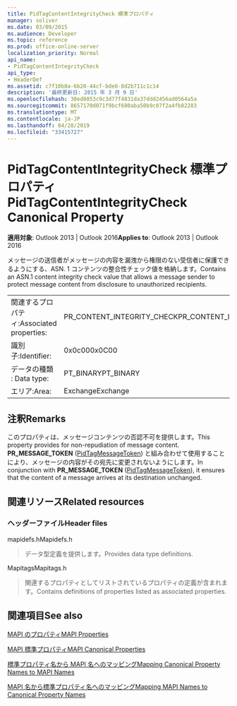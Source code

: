 ```yaml
---
title: PidTagContentIntegrityCheck 標準プロパティ
manager: soliver
ms.date: 03/09/2015
ms.audience: Developer
ms.topic: reference
ms.prod: office-online-server
localization_priority: Normal
api_name:
- PidTagContentIntegrityCheck
api_type:
- HeaderDef
ms.assetid: c7f10b8a-6b20-44cf-bde6-8d2b711c1c14
description: '最終更新日: 2015 年 3 月 9 日'
ms.openlocfilehash: 30ed8053c9c3d77f4831da37ddd2456ad0564a5a
ms.sourcegitcommit: 8657170d071f9bcf680aba50b9c07f2a4fb82283
ms.translationtype: MT
ms.contentlocale: ja-JP
ms.lasthandoff: 04/28/2019
ms.locfileid: "33415727"
---
```

# <a name="pidtagcontentintegritycheck-canonical-property"></a><span data-ttu-id="e863f-103">PidTagContentIntegrityCheck 標準プロパティ</span><span class="sxs-lookup"><span data-stu-id="e863f-103">PidTagContentIntegrityCheck Canonical Property</span></span>

  
  
<span data-ttu-id="e863f-104">**適用対象**: Outlook 2013 | Outlook 2016</span><span class="sxs-lookup"><span data-stu-id="e863f-104">**Applies to**: Outlook 2013 | Outlook 2016</span></span> 
  
<span data-ttu-id="e863f-105">メッセージの送信者がメッセージの内容を漏洩から権限のない受信者に保護できるようにする、ASN. 1 コンテンツの整合性チェック値を格納します。</span><span class="sxs-lookup"><span data-stu-id="e863f-105">Contains an ASN.1 content integrity check value that allows a message sender to protect message content from disclosure to unauthorized recipients.</span></span>
  
|||
|:-----|:-----|
|<span data-ttu-id="e863f-106">関連するプロパティ:</span><span class="sxs-lookup"><span data-stu-id="e863f-106">Associated properties:</span></span>  <br/> |<span data-ttu-id="e863f-107">PR_CONTENT_INTEGRITY_CHECK</span><span class="sxs-lookup"><span data-stu-id="e863f-107">PR_CONTENT_INTEGRITY_CHECK</span></span>  <br/> |
|<span data-ttu-id="e863f-108">識別子:</span><span class="sxs-lookup"><span data-stu-id="e863f-108">Identifier:</span></span>  <br/> |<span data-ttu-id="e863f-109">0x0c00</span><span class="sxs-lookup"><span data-stu-id="e863f-109">0x0C00</span></span>  <br/> |
|<span data-ttu-id="e863f-110">データの種類 : </span><span class="sxs-lookup"><span data-stu-id="e863f-110">Data type:</span></span>  <br/> |<span data-ttu-id="e863f-111">PT_BINARY</span><span class="sxs-lookup"><span data-stu-id="e863f-111">PT_BINARY</span></span>  <br/> |
|<span data-ttu-id="e863f-112">エリア:</span><span class="sxs-lookup"><span data-stu-id="e863f-112">Area:</span></span>  <br/> |<span data-ttu-id="e863f-113">Exchange</span><span class="sxs-lookup"><span data-stu-id="e863f-113">Exchange</span></span>  <br/> |
   
## <a name="remarks"></a><span data-ttu-id="e863f-114">注釈</span><span class="sxs-lookup"><span data-stu-id="e863f-114">Remarks</span></span>

<span data-ttu-id="e863f-115">このプロパティは、メッセージコンテンツの否認不可を提供します。</span><span class="sxs-lookup"><span data-stu-id="e863f-115">This property provides for non-repudiation of message content.</span></span> <span data-ttu-id="e863f-116">**PR_MESSAGE_TOKEN** ([PidTagMessageToken](pidtagmessagetoken-canonical-property.md)) と組み合わせて使用することにより、メッセージの内容がその宛先に変更されないようにします。</span><span class="sxs-lookup"><span data-stu-id="e863f-116">In conjunction with **PR_MESSAGE_TOKEN** ([PidTagMessageToken](pidtagmessagetoken-canonical-property.md)), it ensures that the content of a message arrives at its destination unchanged.</span></span>
  
## <a name="related-resources"></a><span data-ttu-id="e863f-117">関連リソース</span><span class="sxs-lookup"><span data-stu-id="e863f-117">Related resources</span></span>

### <a name="header-files"></a><span data-ttu-id="e863f-118">ヘッダーファイル</span><span class="sxs-lookup"><span data-stu-id="e863f-118">Header files</span></span>

<span data-ttu-id="e863f-119">mapidefs.h</span><span class="sxs-lookup"><span data-stu-id="e863f-119">Mapidefs.h</span></span>
  
> <span data-ttu-id="e863f-120">データ型定義を提供します。</span><span class="sxs-lookup"><span data-stu-id="e863f-120">Provides data type definitions.</span></span>
    
<span data-ttu-id="e863f-121">Mapitags</span><span class="sxs-lookup"><span data-stu-id="e863f-121">Mapitags.h</span></span>
  
> <span data-ttu-id="e863f-122">関連するプロパティとしてリストされているプロパティの定義が含まれます。</span><span class="sxs-lookup"><span data-stu-id="e863f-122">Contains definitions of properties listed as associated properties.</span></span>
    
## <a name="see-also"></a><span data-ttu-id="e863f-123">関連項目</span><span class="sxs-lookup"><span data-stu-id="e863f-123">See also</span></span>



[<span data-ttu-id="e863f-124">MAPI のプロパティ</span><span class="sxs-lookup"><span data-stu-id="e863f-124">MAPI Properties</span></span>](mapi-properties.md)
  
[<span data-ttu-id="e863f-125">MAPI 標準プロパティ</span><span class="sxs-lookup"><span data-stu-id="e863f-125">MAPI Canonical Properties</span></span>](mapi-canonical-properties.md)
  
[<span data-ttu-id="e863f-126">標準プロパティ名から MAPI 名へのマッピング</span><span class="sxs-lookup"><span data-stu-id="e863f-126">Mapping Canonical Property Names to MAPI Names</span></span>](mapping-canonical-property-names-to-mapi-names.md)
  
[<span data-ttu-id="e863f-127">MAPI 名から標準プロパティ名へのマッピング</span><span class="sxs-lookup"><span data-stu-id="e863f-127">Mapping MAPI Names to Canonical Property Names</span></span>](mapping-mapi-names-to-canonical-property-names.md)

